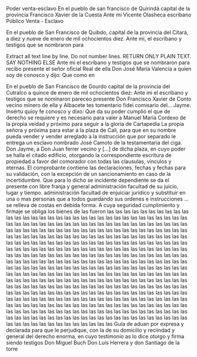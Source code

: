 Poder venta-esclavo
En el pueblo de san francisco de Quirindá
capital de la provincia
Francisco Xavier de la Cuesta
Ante mi
Vicente Olasheca
escribano Público
Venta - Esclavo

En el pueblo de San Francisco de Quibdo, capital de la provincia del Citará, a diez y nueve de enero de mil ochocientos diez. Ante mi, el escribano y testigos que se nombraron para

Extract all text line by line. Do not number lines. RETURN ONLY PLAIN TEXT. SAY NOTHING ELSE
Ante mi el escribano y testigos que se nombraron para recibo presente el señor oficial Real de ella Don José María Valencia a quien soy de conosco y dijo: Que como en

En el pueblo de San Francisco de Gourdo capital de la provincia del Cutralco a quince de enero de mil ochocientos diez: Ante mi el escribano y testigos que se nominaron pareceo presente Don Francisco Xavier de Conto vecino minero de ella y Albacete tes
tomentario fídei comisario del... Jayme. Insértu quíoy fe conosco y dixo: Que da su poder cumplió el que de derecho se requiere y es necesario para valer a Manuel Maria Cordexo de la propia veidad y próximo para seguir a la gloria de Cartapedia
La propia señora y próxima para estar a la plaza de Cali, para que en su nombre pueda vender y vender arreglado a la instrucción que por separado le entrega un esclavo nombrado José Camoto de la testamentaria del ciga.
Don Jayme, a Don Juan ferrer vecino y [...] de dicha plaza, en cuyo poder se halla el citado edificio, otorgando la correspondiente escritura de propiedad a favor del comorador con todas las clausulas, vinculos y eternas.
El comprobante contiene las declaraciones, fechas y fechas para su validación, con la excepción de un sancionamiento en caso de la incertidumbre. Que para lo dicho se incidente dependiente se da el presente con libre franja y general administración facultad de su juicio, lugar y tiempo.
administración
facultad
de
enjuiciar
jurídico
y
substituir
en
una
o
mas
personas
que
a
todos
guardando
sus
ordenes
e
instrucciones
...
se
relleva
de
costas
en
debida
forma.
A
cuya
seguridad
cumplimiento
y
firmaje
se
obliga
los
bienes
de
las
fueron
las
las
las
las
las
las
las
las
las
las
las
las
las
las
las
las
las
las
las
las
las
las
las
las
las
las
las
las
las
las
las
las
las
las
las
las
las
las
las
las
las
las
las
las
las
las
las
las
las
las
las
las
las
las
las
las
las
las
las
las
las
las
las
las
las
las
las
las
las
las
las
las
las
las
las
las
las
las
las
las
las
las
las
las
las
las
las
las
las
las
las
las
las
las
las
las
las
las
las
las
las
las
las
las
las
las
las
las
las
las
las
las
las
las
las
las
las
las
las
las
las
las
las
las
las
las
las
las
las
las
las
las
las
las
las
las
las
las
las
las
las
las
las
las
las
las
las
las
las
las
las
las
las
las
las
las
las
las
las
las
las
las
las
las
las
las
las
las
las
las
las
las
las
las
las
las
las
las
las
las
las
las
las
las
las
las
las
las
las
las
las
las
las
las
las
las
las
las
las
las
las
las
las
las
las
las
las
las
las
las
las
las
las
las
las
las
las
las
las
las
las
las
las
las
las
las
las
las
las
las
las
las
las
las
las
las
las
las
las
las
las
las
las
las
las
las
las
las
las
las
las
las
las
las
las
las
las
las
las
las
las
las
las
las
las
las
las
las
las
las
las
las
las
las
las
las
las
las
las
las
las
las
las
las
las
las
las
las
las
las
las
las
las
las
las
las
las
las
las
las
las
las
las
las
las
las
las
las
las
las
las
las
las
las
las
las
las
las
las
las
las
las
las
las
las
las
las
las
las
las
las
las
las
las
las
las
las
las
las
las
las
las
las
las
las
las
las
las
las
las
las
las
las
las
las
las
las
las
las
las
las
las
las
las
las
las
las
las
las
las
las
las
las
las
las
las
las
las
las
las
las
las
las
las
las
las
las
las
las
las
las
las
las
las
las
las
las
Guía de aduan por expresa y declarada para que le perjudique, con la de su domicilio y reciindad y general del derecho enorma, en cuyo testimonio as lo dice otorgo y firma siendo testigos Don Miguel Buch Don Luis Herrera y don Santiago de la torre